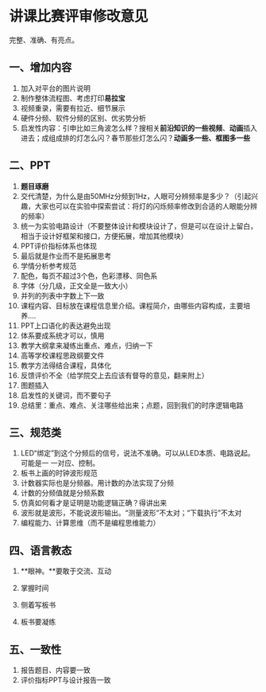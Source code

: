 # 讲课比赛评审修改意见

完整、准确、有亮点。

## 一、增加内容

1. 加入对平台的图片说明
2. 制作整体流程图、考虑打印**易拉宝**
3. 视频重录，需要有拉近、细节展示
4. 硬件分频、软件分频的区别、优劣势分析
5. 启发性内容：引申比如三角波怎么样？搜相关**前沿知识的一些视频**、**动画**插入进去；成组成排的灯怎么闪？春节那些灯怎么闪？**动画多一些、框图多一些**



## 二、PPT

1. **题目琢磨**
2. 交代清楚，为什么是由50MHz分频到1Hz，人眼可分辨频率是多少？（引起兴趣，大家也可以在实验中探索尝试：将灯的闪烁频率修改到合适的人眼能分辨的频率）
3. 统一为实验电路设计（不要整体设计和模块设计了，但是可以在设计上留白，相当于设计好框架和接口，方便拓展，增加其他模块）
4. PPT评价指标体系也体现
5. 最后就是作业而不是拓展思考
6. 学情分析参考规范
7. 配色，每页不超过3个色，色彩漂移、同色系
8. 字体（分几级，正文全是一致大小）
9. 并列的列表中字数上下一致
10. 课程内容、目标放在课程信息里介绍。课程简介，由哪些内容构成，主要培养....
11. PPT上口语化的表达避免出现
12. 体系要成系统才可以，慎用
13. 教学大纲拿来凝练出重点、难点，归纳一下
14. 高等学校课程思政纲要文件
15. 教学方法得结合课程，具体化
16. 反馈评价不全（给学院交上去应该有督导的意见，翻来附上）
17. 图题插入
18. 启发性的关键词，而不要句子
19. 总结里：重点、难点、关注哪些给出来；点题，回到我们的时序逻辑电路

## 三、规范类

1. LED“绑定”到这个分频后的信号，说法不准确。可以从LED本质、电路说起。可能是一 一对应、控制。
2. 板书上画的时钟波形规范
3. 计数器实际也是分频器。用计数的办法实现了分频
4. 计数的分频值就是分频系数
5. 仿真如何看才是证明是功能逻辑正确？得讲出来
6. 波形就是波形，不能说波形输出。“测量波形”不太对；“下载执行”不太对
7. 编程能力、计算思维（而不是编程思维能力）



## 四、语言教态

1. **眼神。**要敢于交流、互动

2. 掌握时间

3. 侧着写板书

4. 板书要凝练

   

## 五、一致性

1. 报告题目、内容要一致
2. 评价指标PPT与设计报告一致


